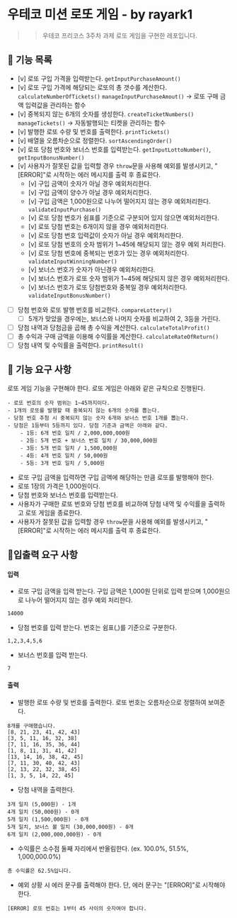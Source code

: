 # 우테코 미션 로또 게임 - by rayark1

>> 우테코 프리코스 3주차 과제 로또 게임을 구현한 레포입니다.

## 🚀 기능 목록

- [v] 로또 구입 가격을 입력받는다. `getInputPurchaseAmount()`
- [v] 로또 구입 가격에 해당되는 로또의 총 갯수를 계산한다. `calculateNumberOfTickets()`
  `manageInputPurchaseAmout()` -> 로또 구매 금액 입력값을 관리하는 함수
- [v] 중복되지 않는 6개의 숫자를 생성한다. `createTicketNumbers()`
  `manageTickets()` -> 자동발행되는 티켓을 관리하는 함수
- [v] 발행한 로또 수량 및 번호를 출력한다. `printTickets()`
- [v] 배열을 오름차순으로 정렬한다. `sortAscendingOrder()`
- [v] 로또 당첨 번호와 보너스 번호를 입력받는다. `getInputLottoNumber()`, `getInputBonusNumber()`
- [v] 사용자가 잘못된 값을 입력할 경우 `throw`문을 사용해 예외를
  발생시키고, "[ERROR]"로 시작하는 에러 메시지를 출력 후 종료한다.
  - [v] 구입 금액이 숫자가 아닐 경우 예외처리한다.
  - [v] 구입 금액이 양수가 아닐 경우 예외처리한다.
  - [v] 구입 금액은 1,000원으로 나누어 떨어지지 않는 경우 예외처리한다.
    `validateInputPurchase()`
  - [v] 로또 당첨 번호가 쉼표를 기준으로 구분되어 있지 않으면 예외처리한다.
  - [v] 로또 당첨 번호는 6개이지 않을 경우 예외처리한다.
  - [v] 로또 당첨 번호 입력값이 숫자가 아닐 경우 예외처리한다.
  - [v] 로또 당첨 번호의 숫자 범위가 1~45에 해당되지 않는 경우 예외 처리한다.
  - [v] 로또 당첨 번호에 중복되는 번호가 있는 경우 예외처리한다.
    `validateInputWinningNumber()`
  - [v] 보너스 번호가 숫자가 아닌경우 예외처리한다.
  - [v] 보너스 번호가 로또 숫자 범위가 1~45에 해당되지 않은 경우 예외처리한다.
  - [v] 보너스 번호가 로또 당첨번호와 중복일 경우 예외처리한다.
    `validateInputBonusNumber()`
- [ ] 당첨 번호와 로또 발행 번호를 비교한다. `compareLottery()`
  - [ ] 5개가 맞았을 경우에는, 보너스와 나머지 숫자를 비교하여 2, 3등을 가린다.
- [ ] 당첨 내역과 당첨금을 곱해 총 수익을 계산한다. `calculateTotalProfit()`
- [ ] 총 수익과 구매 금액을 이용해 수익률을 계산한다. `calculateRateOfReturn()`
- [ ] 당첨 내역 및 수익률을 출력한다. `printResult()`

## 🚀 기능 요구 사항

로또 게임 기능을 구현해야 한다. 로또 게임은 아래와 같은 규칙으로 진행된다.

```
- 로또 번호의 숫자 범위는 1~45까지이다.
- 1개의 로또를 발행할 때 중복되지 않는 6개의 숫자를 뽑는다.
- 당첨 번호 추첨 시 중복되지 않는 숫자 6개와 보너스 번호 1개를 뽑는다.
- 당첨은 1등부터 5등까지 있다. 당첨 기준과 금액은 아래와 같다.
    - 1등: 6개 번호 일치 / 2,000,000,000원
    - 2등: 5개 번호 + 보너스 번호 일치 / 30,000,000원
    - 3등: 5개 번호 일치 / 1,500,000원
    - 4등: 4개 번호 일치 / 50,000원
    - 5등: 3개 번호 일치 / 5,000원
```

- 로또 구입 금액을 입력하면 구입 금액에 해당하는 만큼 로또를 발행해야 한다.
- 로또 1장의 가격은 1,000원이다.
- 당첨 번호와 보너스 번호를 입력받는다.
- 사용자가 구매한 로또 번호와 당첨 번호를 비교하여 당첨 내역 및 수익률을 출력하고 로또 게임을 종료한다.
- 사용자가 잘못된 값을 입력할 경우 `throw`문을 사용해 예외를 발생시키고, "[ERROR]"로 시작하는 에러 메시지를 출력 후 종료한다.

## 🚀입출력 요구 사항

#### 입력

- 로또 구입 금액을 입력 받는다. 구입 금액은 1,000원 단위로 입력 받으며 1,000원으로 나누어 떨어지지 않는 경우 예외 처리한다.

```
14000
```

- 당첨 번호를 입력 받는다. 번호는 쉼표(,)를 기준으로 구분한다.

```
1,2,3,4,5,6
```

- 보너스 번호를 입력 받는다.

```
7
```

#### 출력

- 발행한 로또 수량 및 번호를 출력한다. 로또 번호는 오름차순으로 정렬하여 보여준다.

```
8개를 구매했습니다.
[8, 21, 23, 41, 42, 43]
[3, 5, 11, 16, 32, 38]
[7, 11, 16, 35, 36, 44]
[1, 8, 11, 31, 41, 42]
[13, 14, 16, 38, 42, 45]
[7, 11, 30, 40, 42, 43]
[2, 13, 22, 32, 38, 45]
[1, 3, 5, 14, 22, 45]
```

- 당첨 내역을 출력한다.

```
3개 일치 (5,000원) - 1개
4개 일치 (50,000원) - 0개
5개 일치 (1,500,000원) - 0개
5개 일치, 보너스 볼 일치 (30,000,000원) - 0개
6개 일치 (2,000,000,000원) - 0개
```

- 수익률은 소수점 둘째 자리에서 반올림한다. (ex. 100.0%, 51.5%, 1,000,000.0%)

```
총 수익률은 62.5%입니다.
```

- 예외 상황 시 에러 문구를 출력해야 한다. 단, 에러 문구는 "[ERROR]"로 시작해야 한다.

```
[ERROR] 로또 번호는 1부터 45 사이의 숫자여야 합니다.
```
